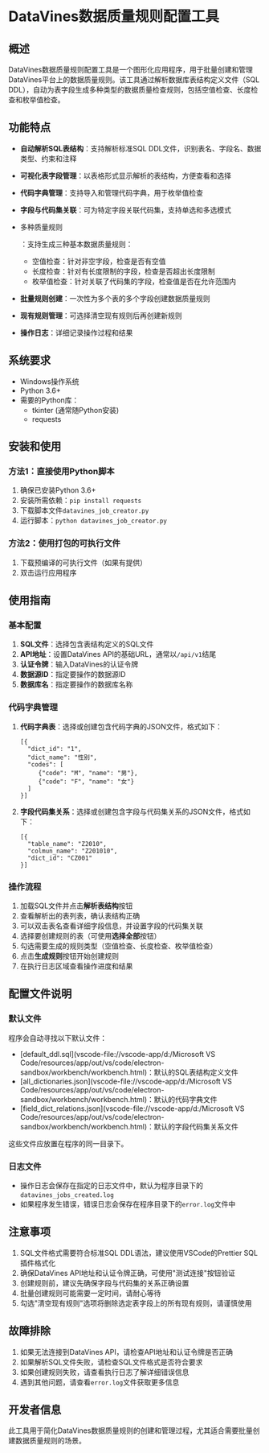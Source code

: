 # DataVines数据质量规则配置工具

## 概述

DataVines数据质量规则配置工具是一个图形化应用程序，用于批量创建和管理DataVines平台上的数据质量规则。该工具通过解析数据库表结构定义文件（SQL DDL），自动为表字段生成多种类型的数据质量检查规则，包括空值检查、长度检查和枚举值检查。

## 功能特点

- **自动解析SQL表结构**：支持解析标准SQL DDL文件，识别表名、字段名、数据类型、约束和注释

- **可视化表字段管理**：以表格形式显示解析的表结构，方便查看和选择

- **代码字典管理**：支持导入和管理代码字典，用于枚举值检查

- **字段与代码集关联**：可为特定字段关联代码集，支持单选和多选模式

- 多种质量规则

  ：支持生成三种基本数据质量规则：

  - 空值检查：针对非空字段，检查是否有空值
  - 长度检查：针对有长度限制的字段，检查是否超出长度限制
  - 枚举值检查：针对关联了代码集的字段，检查值是否在允许范围内

- **批量规则创建**：一次性为多个表的多个字段创建数据质量规则

- **现有规则管理**：可选择清空现有规则后再创建新规则

- **操作日志**：详细记录操作过程和结果

## 系统要求

- Windows操作系统
- Python 3.6+
- 需要的Python库：
  - tkinter (通常随Python安装)
  - requests

## 安装和使用

### 方法1：直接使用Python脚本

1. 确保已安装Python 3.6+
2. 安装所需依赖：`pip install requests`
3. 下载脚本文件`datavines_job_creator.py`
4. 运行脚本：`python datavines_job_creator.py`

### 方法2：使用打包的可执行文件

1. 下载预编译的可执行文件（如果有提供）
2. 双击运行应用程序

## 使用指南

### 基本配置

1. **SQL文件**：选择包含表结构定义的SQL文件
2. **API地址**：设置DataVines API的基础URL，通常以`/api/v1`结尾
3. **认证令牌**：输入DataVines的认证令牌
4. **数据源ID**：指定要操作的数据源ID
5. **数据库名**：指定要操作的数据库名称

### 代码字典管理

1. **代码字典表**：选择或创建包含代码字典的JSON文件，格式如下：

   ```
   [{
     "dict_id": "1",
     "dict_name": "性别",
     "codes": [
   		{"code": "M", "name": "男"},
   		{"code": "F", "name": "女"}
     ]
   }]
   ```

   

2. **字段代码集关系**：选择或创建包含字段与代码集关系的JSON文件，格式如下：

   ```
   [{
     "table_name": "Z2010",
     "colmun_name": "Z201010",
     "dict_id": "CZ001"
   }]
   ```

### 操作流程

1. 加载SQL文件并点击**解析表结构**按钮
2. 查看解析出的表列表，确认表结构正确
3. 可以双击表名查看详细字段信息，并设置字段的代码集关联
4. 选择要创建规则的表（可使用**选择全部**按钮）
5. 勾选需要生成的规则类型（空值检查、长度检查、枚举值检查）
6. 点击**生成规则**按钮开始创建规则
7. 在执行日志区域查看操作进度和结果

## 配置文件说明

### 默认文件

程序会自动寻找以下默认文件：

- [default_ddl.sql](vscode-file://vscode-app/d:/Microsoft VS Code/resources/app/out/vs/code/electron-sandbox/workbench/workbench.html)：默认的SQL表结构定义文件
- [all_dictionaries.json](vscode-file://vscode-app/d:/Microsoft VS Code/resources/app/out/vs/code/electron-sandbox/workbench/workbench.html)：默认的代码字典文件
- [field_dict_relations.json](vscode-file://vscode-app/d:/Microsoft VS Code/resources/app/out/vs/code/electron-sandbox/workbench/workbench.html)：默认的字段代码集关系文件

这些文件应放置在程序的同一目录下。

### 日志文件

- 操作日志会保存在指定的日志文件中，默认为程序目录下的`datavines_jobs_created.log`
- 如果程序发生错误，错误日志会保存在程序目录下的`error.log`文件中

## 注意事项

1. SQL文件格式需要符合标准SQL DDL语法，建议使用VSCode的Prettier SQL插件格式化
2. 确保DataVines API地址和认证令牌正确，可使用"测试连接"按钮验证
3. 创建规则前，建议先确保字段与代码集的关系正确设置
4. 批量创建规则可能需要一定时间，请耐心等待
5. 勾选"清空现有规则"选项将删除选定表字段上的所有现有规则，请谨慎使用

## 故障排除

1. 如果无法连接到DataVines API，请检查API地址和认证令牌是否正确
2. 如果解析SQL文件失败，请检查SQL文件格式是否符合要求
3. 如果创建规则失败，请查看执行日志了解详细错误信息
4. 遇到其他问题，请查看`error.log`文件获取更多信息

## 开发者信息

此工具用于简化DataVines数据质量规则的创建和管理过程，尤其适合需要批量创建数据质量规则的场景。